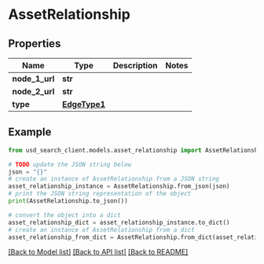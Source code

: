 # AssetRelationship


## Properties

Name | Type | Description | Notes
------------ | ------------- | ------------- | -------------
**node_1_url** | **str** |  | 
**node_2_url** | **str** |  | 
**type** | [**EdgeType1**](EdgeType1.md) |  | 

## Example

```python
from usd_search_client.models.asset_relationship import AssetRelationship

# TODO update the JSON string below
json = "{}"
# create an instance of AssetRelationship from a JSON string
asset_relationship_instance = AssetRelationship.from_json(json)
# print the JSON string representation of the object
print(AssetRelationship.to_json())

# convert the object into a dict
asset_relationship_dict = asset_relationship_instance.to_dict()
# create an instance of AssetRelationship from a dict
asset_relationship_from_dict = AssetRelationship.from_dict(asset_relationship_dict)
```
[[Back to Model list]](../README.md#documentation-for-models) [[Back to API list]](../README.md#documentation-for-api-endpoints) [[Back to README]](../README.md)


